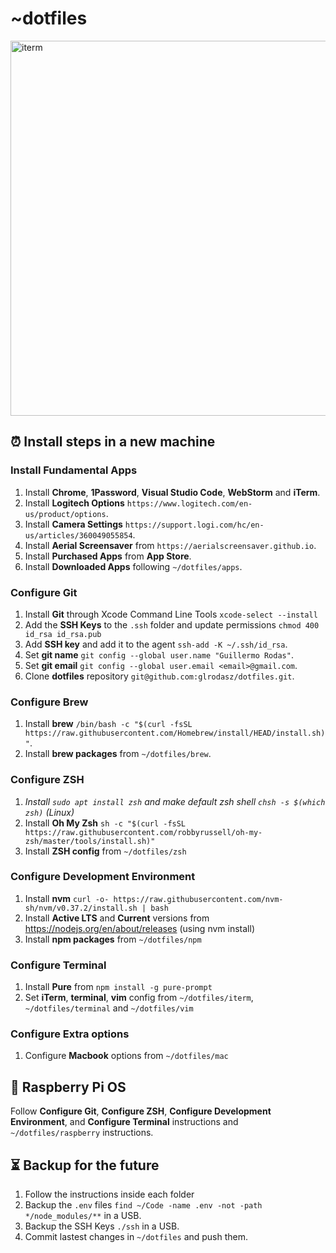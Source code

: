 # ~dotfiles
<img src="iterm.png" alt="iterm" width="600">

## ⏰ Install steps in a new machine

### Install Fundamental Apps
1. Install **Chrome**, **1Password**, **Visual Studio Code**, **WebStorm** and **iTerm**.
1. Install **Logitech Options** `https://www.logitech.com/en-us/product/options`.
1. Install **Camera Settings** `https://support.logi.com/hc/en-us/articles/360049055854`.
1. Install **Aerial Screensaver** from `https://aerialscreensaver.github.io`.
1. Install **Purchased Apps** from **App Store**.
1. Install **Downloaded Apps** following `~/dotfiles/apps`.

### Configure Git
1. Install **Git** through Xcode Command Line Tools `xcode-select --install`
1. Add the **SSH Keys** to the `.ssh` folder and update permissions `chmod 400 id_rsa id_rsa.pub`
1. Add **SSH key** and add it to the agent `ssh-add -K ~/.ssh/id_rsa`.
1. Set **git name** `git config --global user.name "Guillermo Rodas"`.
1. Set **git email** `git config --global user.email <email>@gmail.com`.
1. Clone **dotfiles** repository `git@github.com:glrodasz/dotfiles.git`.

### Configure Brew
1. Install **brew** `/bin/bash -c "$(curl -fsSL https://raw.githubusercontent.com/Homebrew/install/HEAD/install.sh)"`.
1. Install **brew packages** from `~/dotfiles/brew`.

### Configure ZSH
1. _Install `sudo apt install zsh` and make default zsh shell `chsh -s $(which zsh)` (Linux)_
1. Install **Oh My Zsh** `sh -c "$(curl -fsSL https://raw.githubusercontent.com/robbyrussell/oh-my-zsh/master/tools/install.sh)"`
1. Install **ZSH config** from `~/dotfiles/zsh`

### Configure Development Environment
1. Install **nvm** `curl -o- https://raw.githubusercontent.com/nvm-sh/nvm/v0.37.2/install.sh | bash`
1. Install **Active LTS** and **Current** versions from https://nodejs.org/en/about/releases (using nvm install)
1. Install **npm packages** from `~/dotfiles/npm`

### Configure Terminal
1. Install **Pure** from `npm install -g pure-prompt`
1. Set **iTerm**, **terminal**, **vim** config from `~/dotfiles/iterm`, `~/dotfiles/terminal` and `~/dotfiles/vim`

### Configure Extra options
1. Configure **Macbook** options from `~/dotfiles/mac`

## 🍓 Raspberry Pi OS
Follow **Configure Git**, **Configure ZSH**, **Configure Development Environment**, and **Configure Terminal** instructions and `~/dotfiles/raspberry` instructions.

## ⏳ Backup for the future
1. Follow the instructions inside each folder
1. Backup the `.env` files `find ~/Code -name .env -not -path */node_modules/**` in a USB.
1. Backup the SSH Keys `./ssh` in a USB.
1. Commit lastest changes in `~/dotfiles` and push them.
